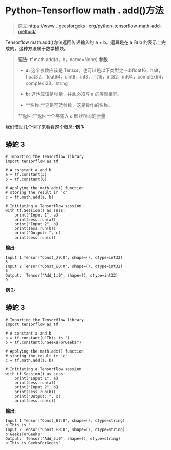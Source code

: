 # Python–Tensorflow math . add()方法

> 原文:[https://www . geesforgeks . org/python-tensorflow-math-add-method/](https://www.geeksforgeeks.org/python-tensorflow-math-add-method/)

Tensorflow math.add()方法返回传递输入的 a + b。运算是在 a 和 b 的表示上完成的，这种方法属于数学模块。

> **语法:** tf.math.add(a，b，name=None)
> **参数**
> 
> *   **a:** 这个参数应该是 Tensor，也可以是以下类型之一:bfloat16，half，float32，float64，uint8，int8，int16，int32，int64，complex64，complex128，string
>     
> *   **b:** 这也应该是张量，并且必须与 a 的类型相同。
>     
> *   **名称:**这是可选参数，这是操作的名称。
>     
> 
> **返回:**返回一个与输入 a 形状相同的张量

我们借助几个例子来看看这个概念:
**例 1:**

## 蟒蛇 3

```
# Importing the Tensorflow library
import tensorflow as tf

# A constant a and b
a = tf.constant(3)
b = tf.constant(6) 

# Applying the math.add() function
# storing the result in 'c'
c = tf.math.add(a, b)

# Initiating a Tensorflow session
with tf.Session() as sess:
    print("Input 1", a)
    print(sess.run(a))
    print("Input 2", b)
    print(sess.run(b))
    print("Output: ", c)
    print(sess.run(c))
```

**输出:**

```
Input 1 Tensor("Const_79:0", shape=(), dtype=int32)
3
Input 2 Tensor("Const_80:0", shape=(), dtype=int32)
6
Output:  Tensor("Add_1:0", shape=(), dtype=int32)
9
```

**例 2:**

## 蟒蛇 3

```
# Importing the Tensorflow library
import tensorflow as tf

# A constant a and b
a = tf.constant(u"This is ")
b = tf.constant(u"GeeksForGeeks") 

# Applying the math.add() function
# storing the result in 'c'
c = tf.math.add(a, b)

# Initiating a Tensorflow session
with tf.Session() as sess:
    print("Input 1", a)
    print(sess.run(a))
    print("Input 2", b)
    print(sess.run(b))
    print("Output: ", c)
    print(sess.run(c))
```

**输出:**

```
Input 1 Tensor("Const_87:0", shape=(), dtype=string)
b'This is '
Input 2 Tensor("Const_88:0", shape=(), dtype=string)
b'GeeksForGeeks'
Output:  Tensor("Add_5:0", shape=(), dtype=string)
b'This is GeeksForGeeks'
```